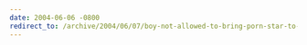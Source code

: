 ```yaml
---
date: 2004-06-06 -0800
redirect_to: /archive/2004/06/07/boy-not-allowed-to-bring-porn-star-to-prom.aspx/
---
```

